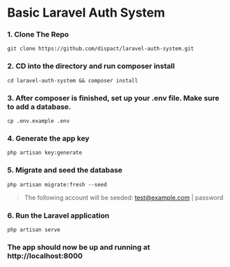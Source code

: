 # Basic Laravel Auth System


### 1. Clone The Repo
`git clone https://github.com/dispact/laravel-auth-system.git`

### 2. CD into the directory and run composer install
`cd laravel-auth-system && composer install`

### 3. After composer is finished, set up your .env file. Make sure to add a database.
`cp .env.example .env`

### 4. Generate the app key
`php artisan key:generate`

### 5. Migrate and seed the database 
`php artisan migrate:fresh --seed`
> The following account will be seeded: test@example.com | password

### 6. Run the Laravel application
`php artisan serve`


### The app should now be up and running at http://localhost:8000
